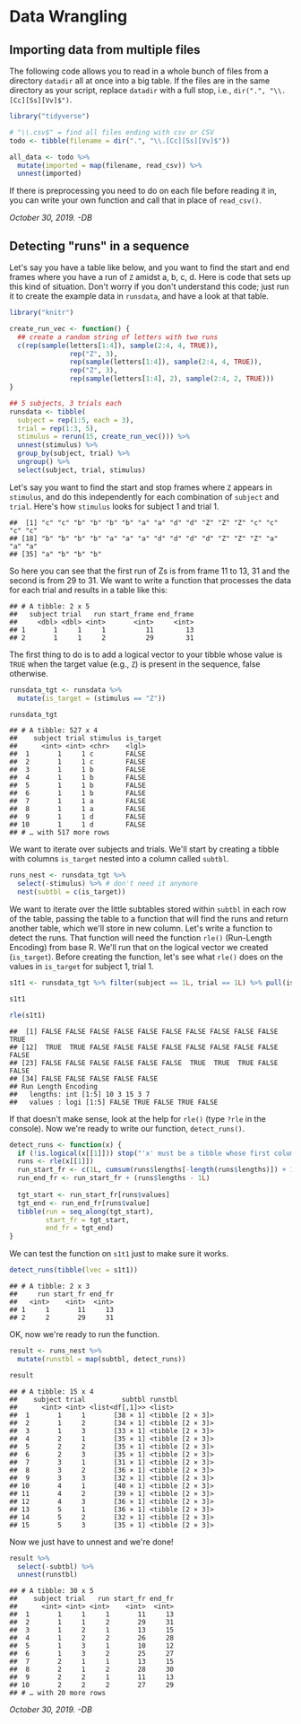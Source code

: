 
# Data Wrangling

## Importing data from multiple files

The following code allows you to read in a whole bunch of files from a directory `datadir` all at once into a big table.  If the files are in the same directory as your script, replace `datadir` with a full stop, i.e., `dir(".", "\\.[Cc][Ss][Vv]$")`.


```r
library("tidyverse")

# "\\.csv$" = find all files ending with csv or CSV
todo <- tibble(filename = dir(".", "\\.[Cc][Ss][Vv]$"))

all_data <- todo %>%
  mutate(imported = map(filename, read_csv)) %>%
  unnest(imported)
```

If there is preprocessing you need to do on each file before reading it in, you can write your own function and call that in place of `read_csv()`.

*October 30, 2019. -DB*

## Detecting "runs" in a sequence

Let's say you have a table like below, and you want to find the start and end frames where you have a run of `Z` amidst a, b, c, d.  Here is code that sets up this kind of situation. Don't worry if you don't understand this code; just run it to create the example data in `runsdata`, and have a look at that table.


```r
library("knitr")

create_run_vec <- function() {
  ## create a random string of letters with two runs
  c(rep(sample(letters[1:4]), sample(2:4, 4, TRUE)),
               rep("Z", 3),
               rep(sample(letters[1:4]), sample(2:4, 4, TRUE)),
               rep("Z", 3),
               rep(sample(letters[1:4], 2), sample(2:4, 2, TRUE)))
}

## 5 subjects, 3 trials each
runsdata <- tibble(
  subject = rep(1:5, each = 3),
  trial = rep(1:3, 5),
  stimulus = rerun(15, create_run_vec())) %>%
  unnest(stimulus) %>%
  group_by(subject, trial) %>%
  ungroup() %>%
  select(subject, trial, stimulus)
```

Let's say you want to find the start and stop frames where `Z` appears in `stimulus`, and do this independently for each combination of `subject` and `trial`.  Here's how `stimulus` looks for subject 1 and trial 1.


```
##  [1] "c" "c" "b" "b" "b" "b" "a" "a" "d" "d" "Z" "Z" "Z" "c" "c" "c" "c"
## [18] "b" "b" "b" "b" "a" "a" "a" "d" "d" "d" "d" "Z" "Z" "Z" "a" "a" "a"
## [35] "a" "b" "b" "b"
```

So here you can see that the first run of Zs is from frame 11 to 13, 31 and the second is from 29 to 31. We want to write a function that processes the data for each trial and results in a table like this:


```
## # A tibble: 2 x 5
##   subject trial   run start_frame end_frame
##     <dbl> <dbl> <int>       <int>     <int>
## 1       1     1     1          11        13
## 2       1     1     2          29        31
```

The first thing to do is to add a logical vector to your tibble whose value is `TRUE` when the target value (e.g., `Z`) is present in the sequence, false otherwise.


```r
runsdata_tgt <- runsdata %>%
  mutate(is_target = (stimulus == "Z"))

runsdata_tgt
```

```
## # A tibble: 527 x 4
##    subject trial stimulus is_target
##      <int> <int> <chr>    <lgl>    
##  1       1     1 c        FALSE    
##  2       1     1 c        FALSE    
##  3       1     1 b        FALSE    
##  4       1     1 b        FALSE    
##  5       1     1 b        FALSE    
##  6       1     1 b        FALSE    
##  7       1     1 a        FALSE    
##  8       1     1 a        FALSE    
##  9       1     1 d        FALSE    
## 10       1     1 d        FALSE    
## # … with 517 more rows
```

We want to iterate over subjects and trials. We'll start by creating a tibble with columns `is_target` nested into a column called `subtbl`.


```r
runs_nest <- runsdata_tgt %>%
  select(-stimulus) %>% # don't need it anymore
  nest(subtbl = c(is_target))
```

We want to iterate over the little subtables stored within `subtbl` in each row of the table, passing the table to a function that will find the runs and return another table, which we'll store in new column. Let's write a function to detect the runs. That function will need the function `rle()` (Run-Length Encoding) from base R. We'll run that on the logical vector we created (`is_target`). Before creating the function, let's see what `rle()` does on the values in `is_target` for subject 1, trial 1.


```r
s1t1 <- runsdata_tgt %>% filter(subject == 1L, trial == 1L) %>% pull(is_target)

s1t1

rle(s1t1)
```

```
##  [1] FALSE FALSE FALSE FALSE FALSE FALSE FALSE FALSE FALSE FALSE  TRUE
## [12]  TRUE  TRUE FALSE FALSE FALSE FALSE FALSE FALSE FALSE FALSE FALSE
## [23] FALSE FALSE FALSE FALSE FALSE FALSE  TRUE  TRUE  TRUE FALSE FALSE
## [34] FALSE FALSE FALSE FALSE FALSE
## Run Length Encoding
##   lengths: int [1:5] 10 3 15 3 7
##   values : logi [1:5] FALSE TRUE FALSE TRUE FALSE
```

If that doesn't make sense, look at the help for `rle()` (type `?rle` in the console). Now we're ready to write our function, `detect_runs()`.


```r
detect_runs <- function(x) {  
  if (!is.logical(x[[1]])) stop("'x' must be a tibble whose first column is of type 'logical'")
  runs <- rle(x[[1]])
  run_start_fr <- c(1L, cumsum(runs$lengths[-length(runs$lengths)]) + 1L)
  run_end_fr <- run_start_fr + (runs$lengths - 1L)
  
  tgt_start <- run_start_fr[runs$values]
  tgt_end <- run_end_fr[runs$value]
  tibble(run = seq_along(tgt_start),
         start_fr = tgt_start,
         end_fr = tgt_end)
}
```

We can test the function on `s1t1` just to make sure it works.


```r
detect_runs(tibble(lvec = s1t1))
```

```
## # A tibble: 2 x 3
##     run start_fr end_fr
##   <int>    <int>  <int>
## 1     1       11     13
## 2     2       29     31
```

OK, now we're ready to run the function.


```r
result <- runs_nest %>%
  mutate(runstbl = map(subtbl, detect_runs))

result
```

```
## # A tibble: 15 x 4
##    subject trial         subtbl runstbl         
##      <int> <int> <list<df[,1]>> <list>          
##  1       1     1       [38 × 1] <tibble [2 × 3]>
##  2       1     2       [34 × 1] <tibble [2 × 3]>
##  3       1     3       [33 × 1] <tibble [2 × 3]>
##  4       2     1       [35 × 1] <tibble [2 × 3]>
##  5       2     2       [35 × 1] <tibble [2 × 3]>
##  6       2     3       [35 × 1] <tibble [2 × 3]>
##  7       3     1       [31 × 1] <tibble [2 × 3]>
##  8       3     2       [36 × 1] <tibble [2 × 3]>
##  9       3     3       [32 × 1] <tibble [2 × 3]>
## 10       4     1       [40 × 1] <tibble [2 × 3]>
## 11       4     2       [39 × 1] <tibble [2 × 3]>
## 12       4     3       [36 × 1] <tibble [2 × 3]>
## 13       5     1       [36 × 1] <tibble [2 × 3]>
## 14       5     2       [32 × 1] <tibble [2 × 3]>
## 15       5     3       [35 × 1] <tibble [2 × 3]>
```

Now we just have to unnest and we're done!


```r
result %>%
  select(-subtbl) %>%
  unnest(runstbl)
```

```
## # A tibble: 30 x 5
##    subject trial   run start_fr end_fr
##      <int> <int> <int>    <int>  <int>
##  1       1     1     1       11     13
##  2       1     1     2       29     31
##  3       1     2     1       13     15
##  4       1     2     2       26     28
##  5       1     3     1       10     12
##  6       1     3     2       25     27
##  7       2     1     1       13     15
##  8       2     1     2       28     30
##  9       2     2     1       11     13
## 10       2     2     2       27     29
## # … with 20 more rows
```

*October 30, 2019. -DB*
